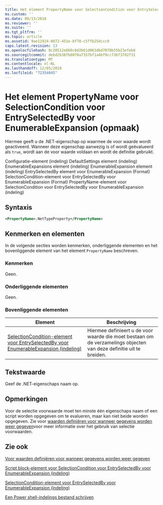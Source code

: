 ```yaml
---
title: Het element PropertyName voor SelectionCondition voor EntrySelectedBy voor EnumerableExpansion (indeling) | Microsoft Docs
ms.custom: ''
ms.date: 09/13/2016
ms.reviewer: ''
ms.suite: ''
ms.tgt_pltfrm: ''
ms.topic: article
ms.assetid: 9ae11924-0072-451e-bf70-c5ffb25dccc0
caps.latest.revision: 13
ms.openlocfilehash: 0c20512e660c8d2b61d063dbd7078b55b23efeb8
ms.sourcegitcommit: debd2b38fb8070a7357bf1a4bf9cc736f3702f31
ms.translationtype: MT
ms.contentlocale: nl-NL
ms.lasthandoff: 12/05/2019
ms.locfileid: "72354045"
---
```

# <a name="propertyname-element-for-selectioncondition-for-entryselectedby-for-enumerableexpansion-format"></a>Het element PropertyName voor SelectionCondition voor EntrySelectedBy voor EnumerableExpansion (opmaak)

Hiermee geeft u de .NET-eigenschap op waarmee de voor waarde wordt geactiveerd. Wanneer deze eigenschap aanwezig is of wordt geëvalueerd als `true`, wordt aan de voor waarde voldaan en wordt de definitie gebruikt.

Configuratie-element (indeling) DefaultSettings element (indeling) EnumerableExpansions element (indeling) EnumerableExpansion element (indeling) EntrySelectedBy element voor EnumerableExpansion (Format) SelectionCondition-element voor EntrySelectedBy voor EnumerableExpansion (Format) PropertyName-element voor SelectionCondition voor EntrySelectedBy voor EnumerableExpansion (indeling)

## <a name="syntax"></a>Syntaxis

```xml
<PropertyName>.NetTypeProperty</PropertyName>
```

## <a name="attributes-and-elements"></a>Kenmerken en elementen

In de volgende secties worden kenmerken, onderliggende elementen en het bovenliggende element van het element `PropertyName` beschreven.

### <a name="attributes"></a>Kenmerken

Geen.

### <a name="child-elements"></a>Onderliggende elementen

Geen.

### <a name="parent-elements"></a>Bovenliggende elementen

|Element|Beschrijving|
|-------------|-----------------|
|[SelectionCondition-element voor EntrySelectedBy voor EnumerableExpansion (indeling)](./selectioncondition-element-for-entryselectedby-for-enumerableexpansion-format.md)|Hiermee definieert u de voor waarde die moet bestaan om de verzamelings objecten van deze definitie uit te breiden.|

## <a name="text-value"></a>Tekstwaarde

Geef de .NET-eigenschaps naam op.

## <a name="remarks"></a>Opmerkingen

Voor de selectie voorwaarde moet ten minste één eigenschaps naam of een script worden opgegeven om te evalueren, maar kan niet beide worden opgegeven. Zie voor [waarden definiëren voor wanneer gegevens worden weer gegeven](./defining-conditions-for-displaying-data.md)voor meer informatie over het gebruik van selectie voorwaarden.

## <a name="see-also"></a>Zie ook

[Voor waarden definiëren voor wanneer gegevens worden weer gegeven](./defining-conditions-for-displaying-data.md)

[Script block-element voor SelectionCondition voor EntrySelectedBy voor EnumerableExpansion (indeling)](./scriptblock-element-for-selectioncondition-for-entryselectedby-for-enumerableexpansion-format.md)

[SelectionCondition-element voor EntrySelectedBy voor EnumerableExpansion (indeling)](./selectioncondition-element-for-entryselectedby-for-enumerableexpansion-format.md)

[Een Power shell-indelings bestand schrijven](./writing-a-powershell-formatting-file.md)
